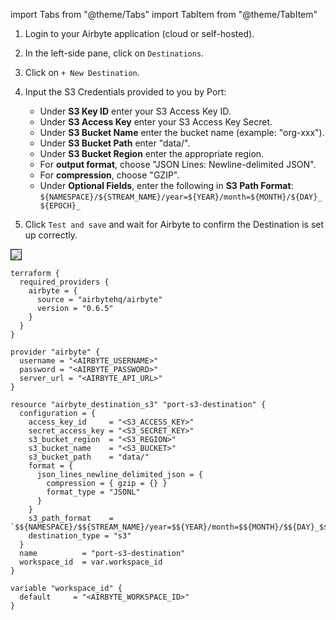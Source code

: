 import Tabs from "@theme/Tabs"
import TabItem from "@theme/TabItem"

<Tabs groupId="S3 Destination" queryString>

<TabItem value="ui" label="UI">


1. Login to your Airbyte application (cloud or self-hosted).

2. In the left-side pane, click on `Destinations`.

3. Click on `+ New Destination`.

4. Input the S3 Credentials provided to you by Port:
   - Under **S3 Key ID** enter your S3 Access Key ID.
   - Under **S3 Access Key** enter your S3 Access Key Secret.
   - Under **S3 Bucket Name** enter the bucket name (example: "org-xxx").
   - Under **S3 Bucket Path** enter "data/".
   - Under **S3 Bucket Region** enter the appropriate region.
   - For **output format**, choose "JSON Lines: Newline-delimited JSON".
   - For **compression**, choose "GZIP".
   - Under **Optional Fields**, enter the following in **S3 Path Format**: `${NAMESPACE}/${STREAM_NAME}/year=${YEAR}/month=${MONTH}/${DAY}_${EPOCH}_`

5. Click `Test and save` and wait for Airbyte to confirm the Destination is set up correctly.

<img src="/img/build-your-software-catalog/custom-integration/s3integrations/airbyteDestinationSetupExample.png" border="1px" />

</TabItem>

<TabItem value="terraform" label="Terraform">

```code showLineNumbers
terraform {
  required_providers {
    airbyte = {
      source = "airbytehq/airbyte"
      version = "0.6.5"
    }
  }
}

provider "airbyte" {
  username = "<AIRBYTE_USERNAME>"
  password = "<AIRBYTE_PASSWORD>"
  server_url = "<AIRBYTE_API_URL>"
}

resource "airbyte_destination_s3" "port-s3-destination" {
  configuration = {
    access_key_id     = "<S3_ACCESS_KEY>"
    secret_access_key = "<S3_SECRET_KEY>"
    s3_bucket_region  = "<S3_REGION>"
    s3_bucket_name    = "<S3_BUCKET>"
    s3_bucket_path    = "data/"
    format = {
      json_lines_newline_delimited_json = {
        compression = { gzip = {} }
        format_type = "JSONL"
      }
    }
    s3_path_format    = `$${NAMESPACE}/$${STREAM_NAME}/year=$${YEAR}/month=$${MONTH}/$${DAY}_$${EPOCH}_`
    destination_type = "s3"
  }
  name          = "port-s3-destination"
  workspace_id  = var.workspace_id
}

variable "workspace_id" {
  default     = "<AIRBYTE_WORKSPACE_ID>"
}
```

</TabItem>

</Tabs>
